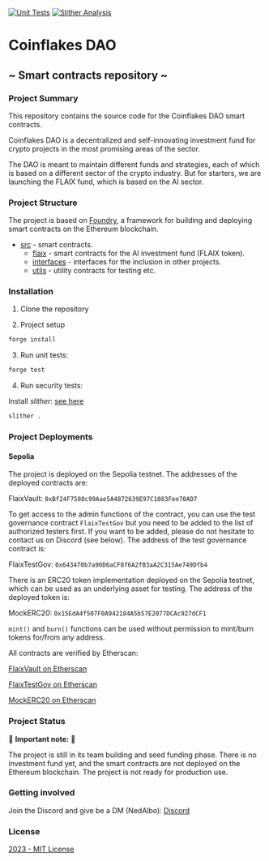 [![Unit Tests](https://github.com/Coinflakes-DAO/coinflakes-contracts/actions/workflows/test.yml/badge.svg)](https://github.com/Coinflakes-DAO/coinflakes-contracts/actions/workflows/test.yml)
[![Slither Analysis](https://github.com/Coinflakes-DAO/coinflakes-contracts/actions/workflows/slither.yml/badge.svg)](https://github.com/Coinflakes-DAO/coinflakes-contracts/actions/workflows/slither.yml)

# Coinflakes DAO

## ~ Smart contracts repository ~

### Project Summary

This repository contains the source code for the Coinflakes DAO smart contracts.

Coinflakes DAO is a decentralized and self-innovating investment fund for crypto projects in the most promising areas of the sector.

The DAO is meant to maintain different funds and strategies, each of which is based on a different sector of the crypto industry. But for starters, we are launching the FLAIX fund, which is based on the AI sector.

### Project Structure

The project is based on [Foundry](https://github.com/foundry-rs/foundry), a framework for building and deploying smart contracts on the Ethereum blockchain.

- [src](src) - smart contracts.
  - [flaix](src/flaix) - smart contracts for the AI investment fund (FLAIX token).
  - [interfaces](src/interfaces) - interfaces for the inclusion in other projects.
  - [utils](src/utils) - utility contracts for testing etc.

### Installation

1. Clone the repository

2. Project setup

```bash
forge install
```

3. Run unit tests:

```bash
forge test
```

4. Run security tests:

Install _slither_: [see here](https://github.com/crytic/slither#how-to-install)

```bash
slither .
```

### Project Deployments

#### Sepolia

The project is deployed on the Sepolia testnet. The addresses of the deployed contracts are:

FlaixVault: `0xBf24F7580c99Aae5A4872639E97C1083Fee70AD7`

To get access to the admin functions of the contract, you can use the test governance
contract `FlaixTestGov` but you need to be added to the list of authorized testers first. If you want to be added, please do not hesitate to contact us on Discord (see below). The address of the test governance contract is:

FlaixTestGov: `0x643470b7a90D6aCF8f6A2fB3aA2C315Ae749Dfb4`

There is an ERC20 token implementation deployed on the Sepolia testnet, which can be used as an underlying asset for testing. The address of the deployed token is:

MockERC20: `0x15EdA4f507F0A942184A5b57E2077DCAc927dCF1`

`mint()` and `burn()` functions can be used without permission to mint/burn tokens
for/from any address.

All contracts are verified by Etherscan:

[FlaixVault on Etherscan](https://sepolia.etherscan.io/address/0xBf24F7580c99Aae5A4872639E97C1083Fee70AD7)

[FlaixTestGov on Etherscan](https://sepolia.etherscan.io/address/0x643470b7a90D6aCF8f6A2fB3aA2C315Ae749Dfb4)

[MockERC20 on Etherscan](https://sepolia.etherscan.io/address/0x15EdA4f507F0A942184A5b57E2077DCAc927dCF1)

### Project Status

:red_circle: **Important note:** :red_circle:

The project is still in its team building and seed funding phase. There is no investment fund yet, and the smart contracts are not deployed on the Ethereum blockchain. The project is not ready for production use.

### Getting involved

Join the Discord and give be a DM (NedAlbo):
[Discord](https://discord.gg/zWsC6tSpAN)

### License

[2023 - MIT License](LICENSE)
